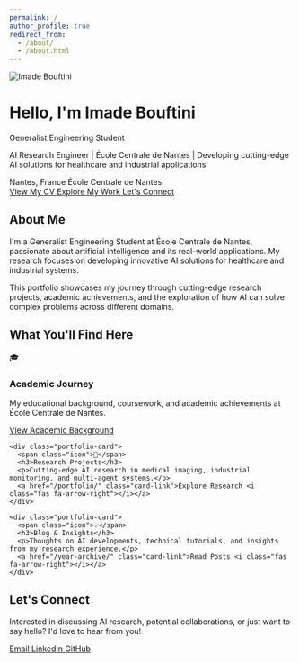 ```yaml
---
permalink: /
author_profile: true
redirect_from: 
  - /about/
  - /about.html
---
```


<link rel="stylesheet" href="{{ '/assets/css/landing.css' | relative_url }}">

<div class="landing-hero">
  <div class="hero-content">
    <div class="hero-profile">
      <div class="profile-avatar">
        <img src="{{ '/images/profile.png' | relative_url }}" alt="Imade Bouftini">
      </div>
      <h1>Hello, I'm Imade Bouftini</h1>
      <p class="subtitle">Generalist Engineering Student</p>
      <p class="bio">AI Research Engineer | École Centrale de Nantes | Developing cutting-edge AI solutions for healthcare and industrial applications</p>
      <div class="location-info">
        <span class="location">
          <i class="fas fa-location-dot"></i>
          Nantes, France
        </span>
        <span class="employer">
          <i class="fas fa-building-columns"></i>
          École Centrale de Nantes
        </span>
      </div>
    </div>
    <div class="cta-buttons">
      <a href="/cv/" class="cta-button">
        <i class="fas fa-file-alt"></i>
        View My CV
      </a>
      <a href="/portfolio/" class="cta-button">
        <i class="fas fa-briefcase"></i>
        Explore My Work
      </a>
      <a href="#connect" class="cta-button cta-connect" onclick="scrollToConnect(event)">
        <i class="fas fa-handshake"></i>
        Let's Connect
      </a>
    </div>
  </div>
  <div class="scroll-indicator">
    <i class="fas fa-chevron-down"></i>
  </div>
</div>

<script>
function scrollToConnect(event) {
  event.preventDefault();
  document.querySelector('.landing-connect').scrollIntoView({
    behavior: 'smooth',
    block: 'start'
  });
}
</script>

<div class="landing-intro">
  <div class="intro-card">
    <h2>About Me</h2>
    <p>
      I'm a <span class="highlight">Generalist Engineering Student</span> at École Centrale de Nantes, 
      passionate about <span class="highlight">artificial intelligence</span> and its real-world applications. 
      My research focuses on developing innovative AI solutions for healthcare and industrial systems.
    </p>
    <p>
      This portfolio showcases my journey through cutting-edge research projects, academic achievements, 
      and the exploration of how AI can solve complex problems across different domains.
    </p>
  </div>
</div>

<div class="landing-portfolio">
  <h2>What You'll Find Here</h2>
  <div class="portfolio-grid">
    <div class="portfolio-card">
      <span class="icon">🎓</span>
      <h3>Academic Journey</h3>
      <p>My educational background, coursework, and academic achievements at École Centrale de Nantes.</p>
      <a href="/cv/" class="card-link">View Academic Background <i class="fas fa-arrow-right"></i></a>
    </div>
    
    <div class="portfolio-card">
      <span class="icon">🔬</span>
      <h3>Research Projects</h3>
      <p>Cutting-edge AI research in medical imaging, industrial monitoring, and multi-agent systems.</p>
      <a href="/portfolio/" class="card-link">Explore Research <i class="fas fa-arrow-right"></i></a>
    </div>
    
    <div class="portfolio-card">
      <span class="icon">💡</span>
      <h3>Blog & Insights</h3>
      <p>Thoughts on AI developments, technical tutorials, and insights from my research experience.</p>
      <a href="/year-archive/" class="card-link">Read Posts <i class="fas fa-arrow-right"></i></a>
    </div>
  </div>
</div>


<div class="landing-connect">
  <h2>Let's Connect</h2>
  <p class="connect-description">
    Interested in discussing AI research, potential collaborations, or just want to say hello? 
    I'd love to hear from you!
  </p>
  <div class="social-links">
    <a href="mailto:imadebouftini@gmail.com" class="social-link">
      <i class="fas fa-envelope"></i>
      Email
    </a>
    <a href="https://linkedin.com/in/imade-bouftini" class="social-link" target="_blank">
      <i class="fab fa-linkedin"></i>
      LinkedIn
    </a>
    <a href="https://github.com/ibouftini" class="social-link" target="_blank">
      <i class="fab fa-github"></i>
      GitHub
    </a>
  </div>
</div>